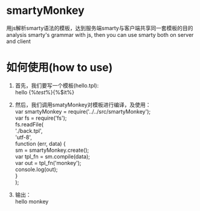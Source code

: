 # smartyMonkey
用js解析smarty语法的模板，达到服务端smarty与客户端共享同一套模板的目的
analysis smarty's grammar with js, then you can use smarty both on server and client

# 如何使用(how to use)

1. 首先，我们要写一个模板(hello.tpl):<br/>
    hello {%*test*%}{%$it%}

2. 然后，我们调用smatyMonkey对模板进行编译，及使用：<br/>
var smartyMonkey = require('../../src/smartyMonkey');<br/>
var fs = require('fs');<br/>
fs.readFile(<br/>
    './back.tpl',<br/>
    'utf-8',<br/>
    function (err, data) {<br/>
        sm = smartyMonkey.create();<br/>
        var tpl_fn = sm.compile(data);<br/>
        var out = tpl_fn('monkey');<br/>
        console.log(out);<br/>
    }<br/>
);<br/>

3. 输出：<br/>
hello monkey
